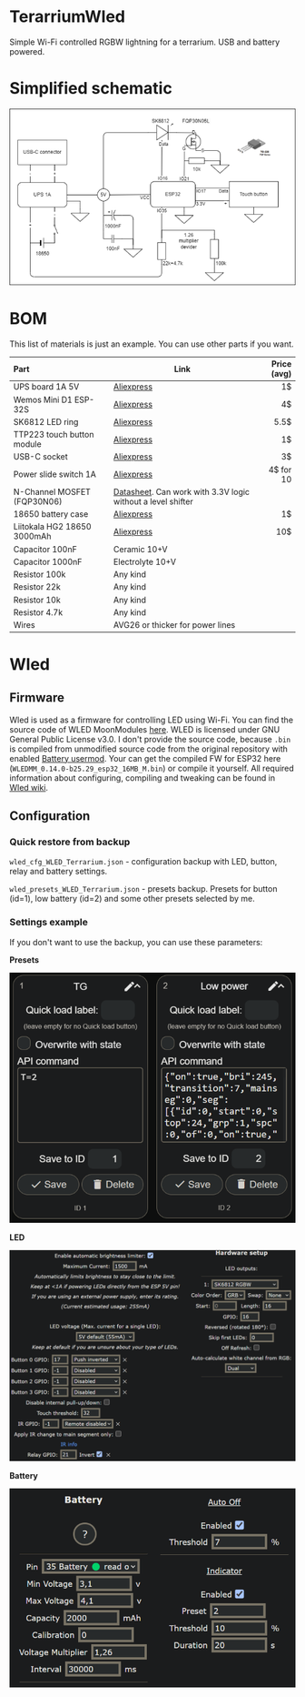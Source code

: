 # TerarriumWled
Simple Wi-Fi controlled RGBW lightning for a terrarium. USB and battery powered.

# Simplified schematic

![Schematic](content/schematic.drawio.png)

# BOM

This list of materials is just an example. You can use other parts if you want.

Part|Link|Price (avg)
:---|----|---:
UPS board 1A 5V|[Aliexpress](https://www.aliexpress.com/item/4000348420128.html)|1$
Wemos Mini D1 ESP-32S|[Aliexpress](https://www.aliexpress.com/item/32858054775.html)|4$
SK6812 LED ring|[Aliexpress](https://www.aliexpress.com/item/32846758306.html)|5.5$
TTP223 touch button module|[Aliexpress](https://www.aliexpress.com/item/4000540638639.html)|1$
USB-C socket|[Aliexpress](https://www.aliexpress.com/item/1005003412814152.html)|3$
Power slide switch 1A|[Aliexpress](https://www.aliexpress.com/item/1005004701747987.html)|4$ for 10
N-Channel MOSFET (FQP30N06)|[Datasheet](https://www.mouser.com/datasheet/2/308/fqp30n06-1192362.pdf). Can work with 3.3V logic without a level shifter|
18650 battery case|[Aliexpress](https://www.aliexpress.com/item/1005003042693819.html)|1$
Liitokala HG2 18650 3000mAh|[Aliexpress](https://www.aliexpress.com/item/32821524948.html)|10$
Capacitor 100nF|Ceramic 10+V 
Capacitor 1000nF|Electrolyte 10+V
Resistor 100k|Any kind
Resistor 22k|Any kind
Resistor 10k|Any kind
Resistor 4.7k|Any kind
Wires|AVG26 or thicker for power lines

# Wled

## Firmware

Wled is used as a firmware for controlling LED using Wi-Fi. You can find the source code of WLED MoonModules [here](https://github.com/MoonModules/WLED/tree/mdev). WLED is licensed under GNU General Public License v3.0. I don't provide the source code, because `.bin` is compiled from unmodified source code from the original repository with enabled [Battery usermod](https://mm.kno.wled.ge/usermods/Battery/). Your can get the compiled FW for ESP32 here (`WLEDMM_0.14.0-b25.29_esp32_16MB_M.bin`) or compile it yourself. All required information about configuring, compiling and tweaking can be found in [Wled wiki](https://mm.kno.wled.ge).

## Configuration

### Quick restore from backup

`wled_cfg_WLED_Terrarium.json` - configuration backup with LED, button, relay and battery settings.

`wled_presets_WLED_Terrarium.json` - presets backup. Presets for button (id=1), low battery (id=2) and some other presets selected by me.

### Settings example

If you don't want to use the backup, you can use these parameters:

**Presets**

![Presets](content/presets.png)

**LED**

![LED](content/led-settings.png)

**Battery**

![Battery](content/battery-settings.png)